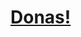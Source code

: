 <h1><a href="mailto:luis.toscano@hcl.com;Luis.Hernandez@hcl.com;Amanda.Becerra@hcl.com;franciscoivan.r@hcl.com;rodrigo.m@hcl.com;beatriz.c@hcl.com;Vanessa.Jaramillo@hcl.com;luis.arenasgonzalez@hcl.com;jesus.ruiz@hcl.com;Luis.Toscano@hcl.com;Claudio.Coronado@hcl.com;Ivan.Cordova@hcl.com?subject=Invito%20Donas&body=Hola,%20Quiero%20regalarles%20donas.">
  Donas!
</a></h1>
